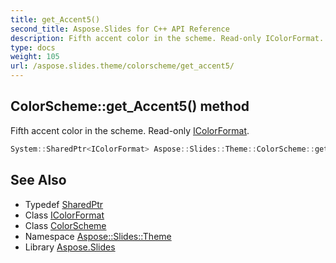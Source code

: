 ```yaml
---
title: get_Accent5()
second_title: Aspose.Slides for C++ API Reference
description: Fifth accent color in the scheme. Read-only IColorFormat.
type: docs
weight: 105
url: /aspose.slides.theme/colorscheme/get_accent5/
---
```

## ColorScheme::get_Accent5() method


Fifth accent color in the scheme. Read-only [IColorFormat](../../../aspose.slides/icolorformat/).

```cpp
System::SharedPtr<IColorFormat> Aspose::Slides::Theme::ColorScheme::get_Accent5() override
```

## See Also

* Typedef [SharedPtr](../../../system/sharedptr/)
* Class [IColorFormat](../../../aspose.slides/icolorformat/)
* Class [ColorScheme](../)
* Namespace [Aspose::Slides::Theme](../../)
* Library [Aspose.Slides](../../../)